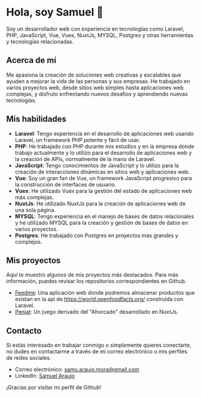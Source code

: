 <!-- ### Hi there 👋 -->

<!--
**samu-am/samu-am** is a ✨ _special_ ✨ repository because its `README.md` (this file) appears on your GitHub profile.

Here are some ideas to get you started:

- 🔭 I’m currently working on ...
- 🌱 I’m currently learning ...
- 👯 I’m looking to collaborate on ...
- 🤔 I’m looking for help with ...
- 💬 Ask me about ...
- 📫 How to reach me: ...
- 😄 Pronouns: ...
- ⚡ Fun fact: ...
-->
# Hola, soy Samuel 👋

Soy un desarrollador web con experiencia en tecnologías como Laravel, PHP, JavaScript, Vue, Vuex, NuxtJs, MYSQL, Postgres y otras herramientas y tecnologías relacionadas. 

## Acerca de mí

Me apasiona la creación de soluciones web creativas y escalables que ayuden a mejorar la vida de las personas y sus empresas. He trabajado en varios proyectos web, desde sitios web simples hasta aplicaciones web complejas, y disfruto enfrentando nuevos desafíos y aprendiendo nuevas tecnologías.

## Mis habilidades

- **Laravel**: Tengo experiencia en el desarrollo de aplicaciones web usando Laravel, un framework PHP potente y fácil de usar.
- **PHP**: He trabajado con PHP durante mis estudios y en la empresa donde trabajo actualmente y lo utilizo para el desarrollo de aplicaciones web y la creación de APIs, normalmente de la mano de Laravel.
- **JavaScript**: Tengo conocimientos de JavaScript y lo utilizo para la creación de interacciones dinámicas en sitios web y aplicaciones web.
- **Vue**: Soy un gran fan de Vue, un framework JavaScript progresivo para la construcción de interfaces de usuario.
- **Vuex**: He utilizado Vuex para la gestión del estado de aplicaciones web más complejas.
- **NuxtJs**: He utilizado NuxtJs para la creación de aplicaciones web de una sola página.
- **MYSQL**: Tengo experiencia en el manejo de bases de datos relacionales y he utilizado MYSQL para la creación y gestión de bases de datos en varios proyectos.
- **Postgres**: He trabajado con Postgres en proyectos más grandes y complejos.

## Mis proyectos

Aquí te muestro algunos de mis proyectos más destacados. Para más información, puedes revisar los repositorios correspondientes en Github.

- [Feedme](https://github.com/Oriol25/feedme): Una aplicación web donde podremos almacenar productos que existan en la api de https://world.openfoodfacts.org/ construida con Laravel.
- [Penjat](https://github.com/samu-am/projecte_penjat): Un juego derivado del "Ahorcado" desarrollado en NuxtJs.

## Contacto

Si estás interesado en trabajar conmigo o simplemente quieres conectarte, no dudes en contactarme a través de mi correo electrónico o mis perfiles de redes sociales.

- Correo electrónico: [samu.araujo.mora@gmail.com](mailto:samu.araujo.mora@gmail.com)
- LinkedIn: [Samuel Araujo](https://www.linkedin.com/in/samuel-araujo-a5a7b8227/)

¡Gracias por visitar mi perfil de Github!

